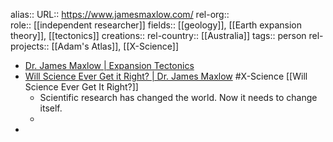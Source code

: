 alias::
URL:: https://www.jamesmaxlow.com/
rel-org::  
role:: [[independent researcher]] 
fields:: [[geology]], [[Earth expansion theory]], [[tectonics]] 
creations:: 
rel-country:: [[Australia]] 
tags:: person
rel-projects:: [[Adam's Atlas]], [[X-Science]] 


- [Dr. James Maxlow | Expansion Tectonics](https://www.jamesmaxlow.com/)
- [Will Science Ever Get it Right? | Dr. James Maxlow](https://www.jamesmaxlow.com/will-science-ever-get-it-right/) #X-Science [[Will Science Ever Get It Right?]]
	- Scientific research has changed the world. Now it needs to change itself.
	-
-